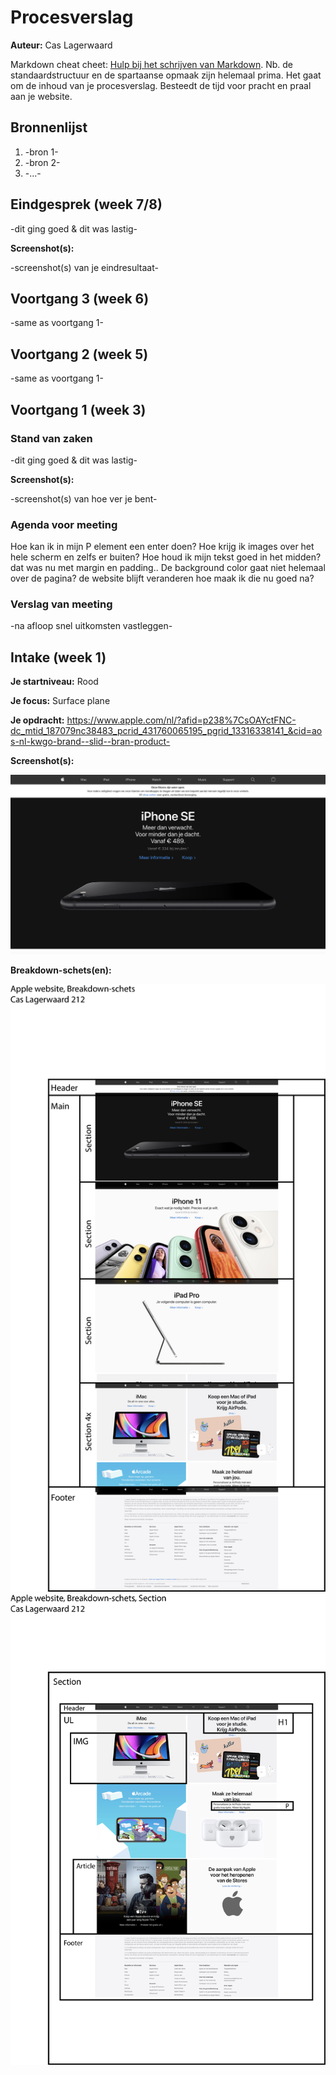 # Procesverslag
**Auteur:** Cas Lagerwaard

Markdown cheat cheet: [Hulp bij het schrijven van Markdown](https://github.com/adam-p/markdown-here/wiki/Markdown-Cheatsheet). Nb. de standaardstructuur en de spartaanse opmaak zijn helemaal prima. Het gaat om de inhoud van je procesverslag. Besteedt de tijd voor pracht en praal aan je website.



## Bronnenlijst
1. -bron 1-
2. -bron 2-
3. -...-



## Eindgesprek (week 7/8)

-dit ging goed & dit was lastig-

**Screenshot(s):**

-screenshot(s) van je eindresultaat-



## Voortgang 3 (week 6)

-same as voortgang 1-



## Voortgang 2 (week 5)

-same as voortgang 1-



## Voortgang 1 (week 3)

### Stand van zaken

-dit ging goed & dit was lastig-

**Screenshot(s):**

-screenshot(s) van hoe ver je bent-

### Agenda voor meeting

Hoe kan ik in mijn P element een enter doen? 
Hoe krijg ik images over het hele scherm en zelfs er buiten?
Hoe houd ik mijn tekst goed in het midden? dat was nu met margin en padding..
De background color gaat niet helemaal over de pagina?
de website blijft veranderen hoe maak ik die nu goed na?

### Verslag van meeting

-na afloop snel uitkomsten vastleggen-



## Intake (week 1)

**Je startniveau:** Rood

**Je focus:** Surface plane

**Je opdracht:** https://www.apple.com/nl/?afid=p238%7CsOAYctFNC-dc_mtid_187079nc38483_pcrid_431760065195_pgrid_13316338141_&cid=aos-nl-kwgo-brand--slid--bran-product-

**Screenshot(s):**

![screenshot(s) die een goed beeld geven van de website die je gaat maken](images/schermafbeelding1.png)

**Breakdown-schets(en):**

![-voorlopige breakdownschets(en) van een of beide pagina's van de site die je gaat maken-](images/breakdownschets1.png)
![-voorlopige breakdownschets(en) van een of beide pagina's van de site die je gaat maken-](images/breakdownschets2.png)
